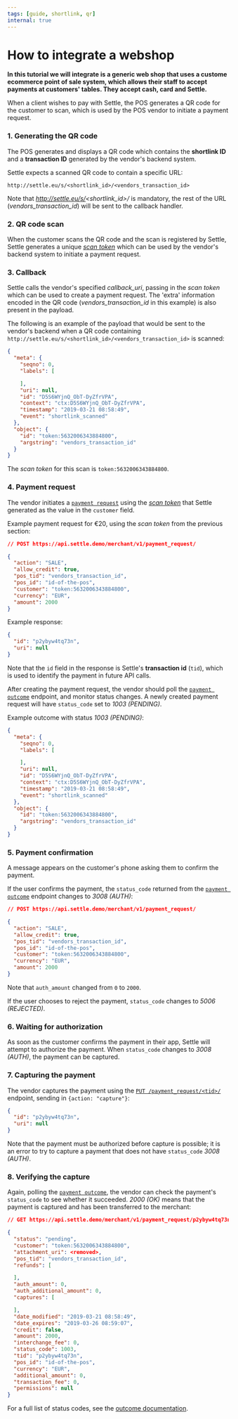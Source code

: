 ```yaml
---
tags: [guide, shortlink, qr]
internal: true
---
```


# How to integrate a webshop

**In this tutorial we will integrate is a generic web shop that uses a custome ecommerce point of sale system,  which allows their staff to accept payments at customers' tables. They accept cash, card and Settle.**

When a client wishes to pay with Settle, the POS generates a QR code for the customer to scan, which is used by the POS vendor to initiate a payment request.

### 1. Generating the QR code

The POS generates and displays a QR code which contains the **shortlink ID** and a **transaction ID** generated by the vendor's backend system.

Settle expects a scanned QR code to contain a specific URL:

```
http://settle.eu/s/<shortlink_id>/<vendors_transaction_id>
```

Note that _<http://settle.eu/s/>\<shortlink_id>/_ is mandatory, the rest of the URL (_vendors_transaction_id_) will be sent to the callback handler.

### 2. QR code scan

When the customer scans the QR code and the scan is registered by Settle, Settle generates a unique _[scan token](https://developer.settle.eu/callbacks.html#callbacks-shortlink)_ which can be used by the vendor's backend system to initiate a payment request.

### 3. Callback

Settle calls the vendor's specified _callback_uri_, passing in the _scan token_ which can be used to create a payment request. The 'extra' information encoded in the QR code (_vendors_transaction_id_ in this example) is also present in the payload.

The following is an example of the payload that would be sent to the vendor's backend when a QR code containing `http://settle.eu/s/<shortlink_id>/<vendors_transaction_id>` is scanned:

```json
{
  "meta": {
    "seqno": 0,
    "labels": [

    ],
    "uri": null,
    "id": "D5S6WYjnQ_ObT-DyZfrVPA",
    "context": "ctx:D5S6WYjnQ_ObT-DyZfrVPA",
    "timestamp": "2019-03-21 08:58:49",
    "event": "shortlink_scanned"
  },
  "object": {
    "id": "token:5632006343884800",
    "argstring": "vendors_transaction_id"
  }
}
```

The _scan token_ for this scan is `token:5632006343884800`.

### 4. Payment request

The vendor initiates a [`payment request`](https://developer.settle.eu/handlers.html#post--payment_request- "POST /payment_request/") using the _[scan token](https://developer.settle.eu/callbacks.html#callbacks-shortlink)_ that Settle generated as the value in the `customer` field.

Example payment request for €20, using the _scan token_ from the previous section:

```json
// POST https://api.settle.demo/merchant/v1/payment_request/

{
  "action": "SALE",
  "allow_credit": true,
  "pos_tid": "vendors_transaction_id",
  "pos_id": "id-of-the-pos",
  "customer": "token:5632006343884800",
  "currency": "EUR",
  "amount": 2000
}
```

Example response:

```json
{
  "id": "p2ybyw4tq73n",
  "uri": null
}
```

Note that the `id` field in the response is Settle's **transaction id** (`tid`), which is used to identify the payment in future API calls.

After creating the payment request, the vendor should poll the [`payment outcome`](https://developer.settle.eu/handlers.html#get--payment_request--tid--outcome- "GET /payment_request/\<tid>/outcome/") endpoint, and monitor status changes. A newly created payment request will have `status_code` set to _1003 (PENDING)_.

Example outcome with status _1003 (PENDING)_:

```json
{
  "meta": {
    "seqno": 0,
    "labels": [

    ],
    "uri": null,
    "id": "D5S6WYjnQ_ObT-DyZfrVPA",
    "context": "ctx:D5S6WYjnQ_ObT-DyZfrVPA",
    "timestamp": "2019-03-21 08:58:49",
    "event": "shortlink_scanned"
  },
  "object": {
    "id": "token:5632006343884800",
    "argstring": "vendors_transaction_id"
  }
}
```

### 5. Payment confirmation

A message appears on the customer's phone asking them to confirm the payment.

If the user confirms the payment, the `status_code` returned from the [`payment outcome`](https://developer.settle.eu/handlers.html#get--payment_request--tid--outcome- "GET /payment_request/\<tid>/outcome/") endpoint changes to _3008 (AUTH)_:

```json
// POST https://api.settle.demo/merchant/v1/payment_request/

{
  "action": "SALE",
  "allow_credit": true,
  "pos_tid": "vendors_transaction_id",
  "pos_id": "id-of-the-pos",
  "customer": "token:5632006343884800",
  "currency": "EUR",
  "amount": 2000
}
```

Note that `auth_amount` changed from `0` to `2000`.

If the user chooses to reject the payment, `status_code` changes to _5006 (REJECTED)_.

### 6. Waiting for authorization

As soon as the customer confirms the payment in their app, Settle will attempt to authorize the payment. When `status_code` changes to _3008 (AUTH)_, the payment can be captured.

### 7. Capturing the payment

The vendor captures the payment using the [`PUT /payment_request/<tid>/`](https://developer.settle.eu/handlers.html#put--payment_request--tid-- "PUT /payment_request/\<tid>/") endpoint, sending in `{action: "capture"}`:

```json
{
  "id": "p2ybyw4tq73n",
  "uri": null
}
```

Note that the payment must be authorized before capture is possible; it is an error to try to capture a payment that does not have `status_code` _3008 (AUTH)_.

### 8. Verifying the capture

Again, polling the [`payment outcome`](https://developer.settle.eu/handlers.html#get--payment_request--tid--outcome- "GET /payment_request/\<tid>/outcome/"), the vendor can check the payment's `status_code` to see whether it succeeded. _2000 (OK)_ means that the payment is captured and has been transferred to the merchant:

```json
// GET https://api.settle.demo/merchant/v1/payment_request/p2ybyw4tq73n/outcome/

{
  "status": "pending",
  "customer": "token:5632006343884800",
  "attachment_uri": <removed>,
  "pos_tid": "vendors_transaction_id",
  "refunds": [

  ],
  "auth_amount": 0,
  "auth_additional_amount": 0,
  "captures": [

  ],
  "date_modified": "2019-03-21 08:58:49",
  "date_expires": "2019-03-26 08:59:07",
  "credit": false,
  "amount": 2000,
  "interchange_fee": 0,
  "status_code": 1003,
  "tid": "p2ybyw4tq73n",
  "pos_id": "id-of-the-pos",
  "currency": "EUR",
  "additional_amount": 0,
  "transaction_fee": 0,
  "permissions": null
}
```

For a full list of status codes, see the [outcome documentation](https://developer.settle.eu/handlers.html#outcome).
